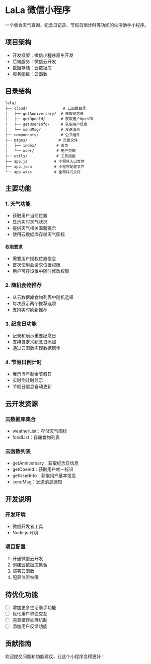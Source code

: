 # LaLa 微信小程序

一个集合天气查询、纪念日记录、节假日倒计时等功能的生活助手小程序。

## 项目架构

- 开发框架：微信小程序原生开发
- 后端服务：微信云开发
- 数据存储：云数据库
- 服务函数：云函数

## 目录结构

```
lala/
├── cloud/                # 云函数目录
│   ├── getAnniversary/  # 获取纪念日
│   ├── getOpenId/       # 获取用户OpenID
│   ├── getUserInfo/     # 获取用户信息
│   └── sendMsg/         # 发送消息
├── components/          # 公共组件
├── pages/              # 页面文件
│   ├── index/         # 首页
│   └── user/          # 用户页面
├── utils/             # 工具函数
├── app.js            # 小程序入口文件
├── app.json          # 小程序配置文件
└── app.wxss          # 全局样式文件
```

## 主要功能

### 1. 天气功能
- 获取用户当前位置
- 显示实时天气状况
- 提供天气相关温馨提示
- 使用云数据库存储天气图标

#### 权限要求
- 需要用户授权位置信息
- 首次使用会请求位置权限
- 用户可在设置中随时修改权限

### 2. 随机食物推荐
- 从云数据库食物列表中随机选择
- 每次展示两个推荐选项
- 支持实时刷新推荐

### 3. 纪念日功能
- 记录和展示重要纪念日
- 支持自定义纪念日添加
- 通过云函数实现数据同步

### 4. 节假日倒计时
- 展示当年剩余节假日
- 实时倒计时显示
- 节假日信息自动更新

## 云开发资源

### 云数据库集合
- weatherList：存储天气图标
- foodList：存储食物列表

### 云函数列表
- getAnniversary：获取纪念日信息
- getOpenId：获取用户唯一标识
- getUserInfo：获取用户基本信息
- sendMsg：发送消息通知

## 开发说明

### 开发环境
- 微信开发者工具
- Node.js 环境

### 项目配置
1. 开通微信云开发
2. 创建云数据库集合
3. 部署云函数
4. 配置位置权限

## 待优化功能
- [ ] 增加更多生活助手功能
- [ ] 优化用户界面交互
- [ ] 完善错误处理机制
- [ ] 添加用户反馈功能

## 贡献指南
欢迎提交问题和功能建议，让这个小程序变得更好！
